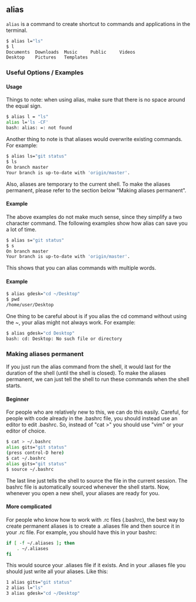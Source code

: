 ---
---

alias
-------

`alias` is a command to create shortcut to commands and applications in the terminal.

~~~bash
$ alias l="ls"
$ l
Documents  Downloads  Music     Public     Videos
Desktop    Pictures   Templates
~~~

<!--more-->

### Useful Options / Examples

#### Usage
Things to note: when using alias, make sure that there is no space around the equal sign.
~~~bash
$ alias l = "ls"
alias l='ls -CF'
bash: alias: =: not found
~~~
Another thing to note is that aliases would overwrite existing commands. For example:
~~~bash
$ alias ls="git status"
$ ls
On branch master
Your branch is up-to-date with 'origin/master'.
~~~
Also, aliases are temporary to the current shell. To make the aliases permanent, please refer to the section below "Making aliases permanent".

#### Example
The above examples do not make much sense, since they simplify a two character command. The following examples show how alias can save you a lot of time.

~~~bash
$ alias s="git status"
$ s
On branch master
Your branch is up-to-date with 'origin/master'.
~~~
This shows that you can alias commands with multiple words.

#### Example
~~~bash
$ alias gdesk="cd ~/Desktop"
$ pwd
/home/user/Desktop
~~~
One thing to be careful about is if you alias the cd command without using the ~, your alias might not always work. For example:
~~~bash
$ alias gdesk="cd Desktop"
bash: cd: Desktop: No such file or directory
~~~

### Making aliases permanent
If you just run the alias command from the shell, it would last for the duration of the shell (until the shell is closed). To make the aliases permanent, we can just tell the shell to run these commands when the shell starts.

#### Beginner
For people who are relatively new to this, we can do this easily. Careful, for people with code already in the .bashrc file, you should instead use an editor to edit .bashrc. So, instead of "cat >" you should use "vim" or your editor of choice.
~~~bash
$ cat > ~/.bashrc
alias gits="git status"
(press control-D here)
$ cat ~/.bashrc
alias gits="git status"
$ source ~/.bashrc
~~~
The last line just tells the shell to source the file in the current session. The bashrc file is automatically sourced whenever the shell starts. Now, whenever you open a new shell, your aliases are ready for you.

#### More complicated
For people who know how to work with .rc files (.bashrc), the best way to create permanent aliases is to create a .aliases file and then source it in your .rc file. For example, you should have this in your bashrc:
~~~bash
if [ -f ~/.aliases ]; then
    . ~/.aliases
fi
~~~
This would source your .aliases file if it exists. And in your .aliases file you should just write all your aliases. Like this:
~~~bash
1 alias gits="git status"
2 alias l="ls"
3 alias gdesk="cd ~/Desktop"
~~~
